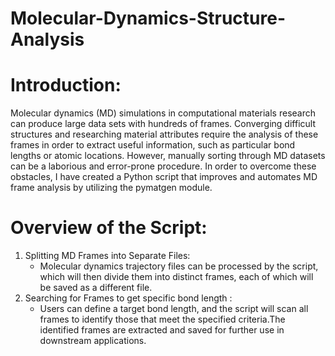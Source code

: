 # Molecular-Dynamics-Structure-Analysis

# Introduction: 
Molecular dynamics (MD) simulations in computational materials research can produce large data sets with hundreds of frames. Converging difficult structures and researching material attributes require the analysis of these frames in order to extract useful information, such as particular bond lengths or atomic locations. However, manually sorting through MD datasets can be a laborious and error-prone procedure. In order to overcome these obstacles, I have created a Python script that improves and automates MD frame analysis by utilizing the pymatgen module.

# Overview of the Script:
1.	Splitting MD Frames into Separate Files:
       * Molecular dynamics trajectory files can be processed by the script, which will then divide them into distinct frames, each of which will be saved as a different file. 
2.	Searching for Frames to get specific bond length : 
       * Users can define a target bond length, and the script will scan all frames to identify those that meet the specified criteria.The identified frames are extracted and saved for 
         further use in downstream applications.
         
